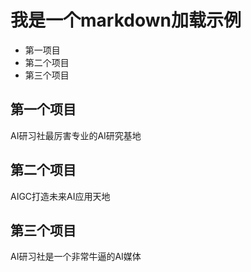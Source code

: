 # 我是一个markdown加载示例
- 第一项目
- 第二个项目
- 第三个项目

## 第一个项目
AI研习社最厉害专业的AI研究基地

## 第二个项目
AIGC打造未来AI应用天地

## 第三个项目
AI研习社是一个非常牛逼的AI媒体 